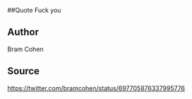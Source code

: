##Quote
Fuck you
## Author
Bram Cohen  
## Source
https://twitter.com/bramcohen/status/697705876337995776
